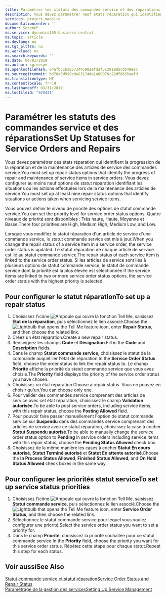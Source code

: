 ```yaml
---
title: Paramétrer les statuts des commandes service et des réparations | Microsoft Docs
description: Vous devez paramétrer neuf états réparation qui identifient la progression de la réparation et de la maintenance des articles de service des commandes service.
services: project-madeira
documentationcenter: ''
author: SorenGP
ms.service: dynamics365-business-central
ms.topic: article
ms.devlang: na
ms.tgt_pltfrm: na
ms.workload: na
ms.search.keywords: ''
ms.date: 04/01/2019
ms.author: sgroespe
ms.openlocfilehash: 64afbccba0573445902efdaf3c3919dacdb40e8c
ms.sourcegitcommit: bd78a5d990c9e83174da1409076c22df8b35eafd
ms.translationtype: HT
ms.contentlocale: fr-CH
ms.lasthandoff: 03/31/2019
ms.locfileid: "928431"
---
```

# <a name="set-up-statuses-for-service-orders-and-repairs"></a><span data-ttu-id="e60e5-103">Paramétrer les statuts des commandes service et des réparations</span><span class="sxs-lookup"><span data-stu-id="e60e5-103">Set Up Statuses for Service Orders and Repairs</span></span>
<span data-ttu-id="e60e5-104">Vous devez paramétrer des états réparation qui identifient la progression de la réparation et de la maintenance des articles de service des commandes service.</span><span class="sxs-lookup"><span data-stu-id="e60e5-104">You must set up repair status options that identify the progress of repair and maintenance of service items in service orders.</span></span> <span data-ttu-id="e60e5-105">Vous devez configurer au moins neuf options de statut réparation identifiant les situations ou les actions effectuées lors de la maintenance des articles de service.</span><span class="sxs-lookup"><span data-stu-id="e60e5-105">You must set up at least nine repair status options that identify situations or actions taken when servicing service items.</span></span>  

<span data-ttu-id="e60e5-106">Vous pouvez définir le niveau de priorité des options de statut commande service.</span><span class="sxs-lookup"><span data-stu-id="e60e5-106">You can set the priority level for service order status options.</span></span> <span data-ttu-id="e60e5-107">Quatre niveaux de priorité sont disponibles : Très haute, Haute, Moyenne et Basse.</span><span class="sxs-lookup"><span data-stu-id="e60e5-107">There four priorities are High, Medium High, Medium Low, and Low.</span></span>  

<span data-ttu-id="e60e5-108">Lorsque vous modifiez le statut réparation d'un article de service d'une commande service, le statut commande service est mis à jour.</span><span class="sxs-lookup"><span data-stu-id="e60e5-108">When you change the repair status of a service item in a service order, the service order status is updated.</span></span> <span data-ttu-id="e60e5-109">Le statut réparation de chaque article de service est lié au statut commande service.</span><span class="sxs-lookup"><span data-stu-id="e60e5-109">The repair status of each service item is linked to the service order status.</span></span> <span data-ttu-id="e60e5-110">Si les articles de service sont liés à plusieurs options de statut commande service, le statut de commande service dont la priorité est la plus élevée est sélectionnée.</span><span class="sxs-lookup"><span data-stu-id="e60e5-110">If the service items are linked to two or more service order status options, the service order status with the highest priority is selected.</span></span>  

## <a name="to-set-up-a-repair-status"></a><span data-ttu-id="e60e5-111">Pour configurer le statut réparation</span><span class="sxs-lookup"><span data-stu-id="e60e5-111">To set up a repair status</span></span>  
1. <span data-ttu-id="e60e5-112">Choisissez l'icône ![Ampoule qui ouvre la fonction Tell Me](media/ui-search/search_small.png "Dites-moi ce que vous voulez faire"), saisissez **Etat de la réparation**, puis sélectionnez le lien associé.</span><span class="sxs-lookup"><span data-stu-id="e60e5-112">Choose the ![Lightbulb that opens the Tell Me feature](media/ui-search/search_small.png "Tell me what you want to do") icon, enter **Repair Status**, and then choose the related link.</span></span>
2. <span data-ttu-id="e60e5-113">Créez un état réparation.</span><span class="sxs-lookup"><span data-stu-id="e60e5-113">Create a new repair status.</span></span>  
3. <span data-ttu-id="e60e5-114">Renseignez les champs **Code** et **Désignation**.</span><span class="sxs-lookup"><span data-stu-id="e60e5-114">Fill in the **Code** and **Description** fields.</span></span>  
4. <span data-ttu-id="e60e5-115">Dans le champ **Statut commande service**, choisissez le statut de la commande auquel lier l'état de réparation.</span><span class="sxs-lookup"><span data-stu-id="e60e5-115">In the **Service Order Status** field, choose the order status to link the repair status to.</span></span> <span data-ttu-id="e60e5-116">Le champ **Priorité** affiche la priorité du statut commande service que vous avez choisie.</span><span class="sxs-lookup"><span data-stu-id="e60e5-116">The **Priority** field displays the priority of the service order status you have chosen.</span></span>  
5. <span data-ttu-id="e60e5-117">Choisissez un état réparation.</span><span class="sxs-lookup"><span data-stu-id="e60e5-117">Choose a repair status.</span></span> <span data-ttu-id="e60e5-118">Vous ne pouvez en choisir qu'un.</span><span class="sxs-lookup"><span data-stu-id="e60e5-118">You can choose only one.</span></span>  
6. <span data-ttu-id="e60e5-119">Pour valider des commandes service comprenant des articles de service avec cet état réparation, choisissez le champ **Validation autorisée**.</span><span class="sxs-lookup"><span data-stu-id="e60e5-119">To be able to post service orders, including service items, with this repair status, choose the **Posting Allowed** field.</span></span>  
7. <span data-ttu-id="e60e5-120">Pour pouvoir faire passer manuellement l'option de statut commande service sur **Suspendu** dans des commandes service comprenant des articles de service avec ce statut réparation, choisissez la case à cocher **Statut Suspendu autorisé**.</span><span class="sxs-lookup"><span data-stu-id="e60e5-120">To be able to manually change the service order status option to **Pending** in service orders including service items with this repair status, choose the **Pending Status Allowed** check box.</span></span>  
8. <span data-ttu-id="e60e5-121">Choisissez de la même manière les cases à cocher **Statut En cours autorisé**, **Statut Terminé autorisé** et **Statut En attente autorisé**.</span><span class="sxs-lookup"><span data-stu-id="e60e5-121">Choose the **In Process Status Allowed**, **Finished Status Allowed**, and **On Hold Status Allowed** check boxes in the same way.</span></span>
  
## <a name="to-set-up-service-status-priorities"></a><span data-ttu-id="e60e5-122">Pour configurer les priorités statut service</span><span class="sxs-lookup"><span data-stu-id="e60e5-122">To set up service status priorities</span></span>  
1. <span data-ttu-id="e60e5-123">Choisissez l'icône ![Ampoule qui ouvre la fonction Tell Me](media/ui-search/search_small.png "Dites-moi ce que vous voulez faire"), saisissez **Statut commande service**, puis sélectionnez le lien associé.</span><span class="sxs-lookup"><span data-stu-id="e60e5-123">Choose the ![Lightbulb that opens the Tell Me feature](media/ui-search/search_small.png "Tell me what you want to do") icon, enter **Service Order Status**, and then choose the related link.</span></span>  
2. <span data-ttu-id="e60e5-124">Sélectionnez le statut commande service pour lequel vous voulez configurer une priorité.</span><span class="sxs-lookup"><span data-stu-id="e60e5-124">Select the service order status you want to set a priority for.</span></span>  
3. <span data-ttu-id="e60e5-125">Dans le champ **Priorité**, choisissez la priorité souhaitée pour ce statut commande service.</span><span class="sxs-lookup"><span data-stu-id="e60e5-125">In the **Priority** field, choose the priority you want for this service order status.</span></span> <span data-ttu-id="e60e5-126">Répétez cette étape pour chaque statut.</span><span class="sxs-lookup"><span data-stu-id="e60e5-126">Repeat this step for each status.</span></span>  

## <a name="see-also"></a><span data-ttu-id="e60e5-127">Voir aussi</span><span class="sxs-lookup"><span data-stu-id="e60e5-127">See Also</span></span>  
[<span data-ttu-id="e60e5-128">Statut commande service et statut réparation</span><span class="sxs-lookup"><span data-stu-id="e60e5-128">Service Order Status and Repair Status</span></span>](service-service-order-status-and-repair-status.md)  
[<span data-ttu-id="e60e5-129">Paramétrage de la gestion des services</span><span class="sxs-lookup"><span data-stu-id="e60e5-129">Setting Up Service Management</span></span>](service-setup-service.md)  
